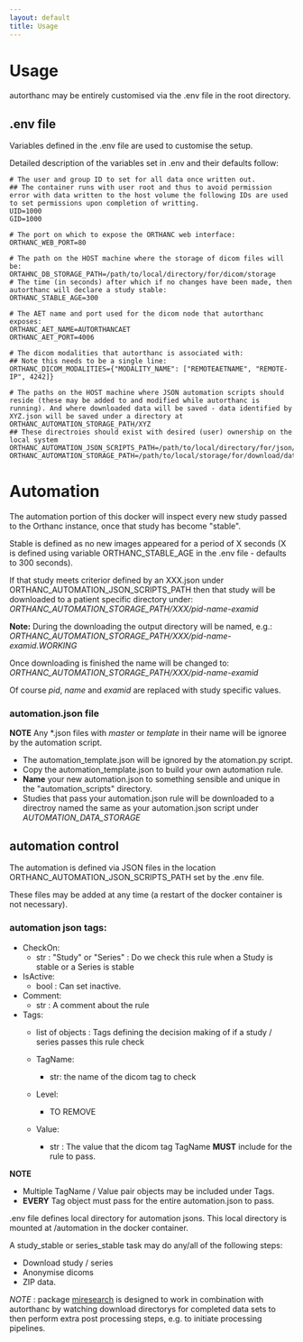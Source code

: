 ```yaml
---
layout: default
title: Usage
---
```


# Usage

autorthanc may be entirely customised via the .env file in the root directory. 

## .env file

Variables defined in the .env file are used to customise the setup. 

Detailed description of the variables set in .env and their defaults follow: 

```.env
# The user and group ID to set for all data once written out. 
## The container runs with user root and thus to avoid permission error with data written to the host volume the following IDs are used to set permissions upon completion of writting.
UID=1000
GID=1000

# The port on which to expose the ORTHANC web interface:
ORTHANC_WEB_PORT=80

# The path on the HOST machine where the storage of dicom files will be:
ORTAHNC_DB_STORAGE_PATH=/path/to/local/directory/for/dicom/storage
# The time (in seconds) after which if no changes have been made, then autorthanc will declare a study stable: 
ORTHANC_STABLE_AGE=300

# The AET name and port used for the dicom node that autorthanc exposes:
ORTHANC_AET_NAME=AUTORTHANCAET
ORTHANC_AET_PORT=4006

# The dicom modalities that autorthanc is associated with:
## Note this needs to be a single line:
ORTHANC_DICOM_MODALITIES={"MODALITY_NAME": ["REMOTEAETNAME", "REMOTE-IP", 4242]}

# The paths on the HOST machine where JSON automation scripts should reside (these may be added to and modified while autorthanc is running). And where downloaded data will be saved - data identified by XYZ.json will be saved under a directory at ORTHANC_AUTOMATION_STORAGE_PATH/XYZ 
## These directroies should exist with desired (user) ownership on the local system
ORTHANC_AUTOMATION_JSON_SCRIPTS_PATH=/path/to/local/directory/for/json/scripts
ORTHANC_AUTOMATION_STORAGE_PATH=/path/to/local/storage/for/download/data

```
  
# Automation

The automation portion of this docker will inspect every new study passed to the Orthanc instance, once that study has become "stable". 

Stable is defined as no new images appeared for a period of X seconds (X is defined using variable ORTHANC_STABLE_AGE in the .env file - defaults to 300 seconds). 

If that study meets criterior defined by an XXX.json under ORTHANC_AUTOMATION_JSON_SCRIPTS_PATH then that study will be downloaded to a patient specific directory under: *ORTHANC_AUTOMATION_STORAGE_PATH/XXX/pid-name-examid*

**Note:** During the downloading the output directory will be named, e.g.: 
*ORTHANC_AUTOMATION_STORAGE_PATH/XXX/pid-name-examid.WORKING*

Once downloading is finished the name will be changed to:
*ORTHANC_AUTOMATION_STORAGE_PATH/XXX/pid-name-examid*

Of course *pid*, *name* and *examid* are replaced with study specific values.  

### automation.json file

**NOTE** Any *.json files with *master* or *template* in their name will be ignoree by the automation script. 

- The automation_template.json will be ignored by the atomation.py script. 
- Copy the automation_template.json to build your own automation rule.
- **Name** your new automation.json to something sensible and unique in the "automation_scripts" directory.
- Studies that pass your automation.json rule will be downloaded to a directroy named the same as your automation.json script under *AUTOMATION_DATA_STORAGE*

## automation control

The automation is defined via JSON files in the location ORTHANC_AUTOMATION_JSON_SCRIPTS_PATH set by the .env file. 

These files may be added at any time (a restart of the docker container is not necessary). 



### automation json tags: 

- CheckOn:
  - str : "Study" or "Series" : Do we check this rule when a Study is stable or a Series is stable
- IsActive:
  - bool : Can set inactive. 
- Comment: 
  - str : A comment about the rule
- Tags:
  - list of objects : Tags defining the decision making of if a study / series passes this rule check

  - TagName: 
    - str: the name of the dicom tag to check
  - Level:
    - TO REMOVE
  - Value:
    - str : The value that the dicom tag TagName **MUST** include for the rule to pass. 

**NOTE** 
- Multiple TagName / Value pair objects may be included under Tags.  
- **EVERY** Tag object must pass for the entire automation.json to pass. 


.env file defines local directory for automation jsons. This local directory is mounted at /automation in the docker container.

A study_stable or series_stable task may do any/all of the  following steps:
- Download study / series
- Anonymise  dicoms
- ZIP data. 

*NOTE* : package [miresearch](https://github.com/fraser29/miresearch) is designed to work in combination with autorthanc by watching download directorys for completed data sets to then perform extra post processing steps, e.g. to initiate processing pipelines. 


